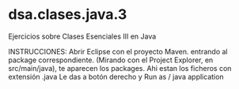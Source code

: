 dsa.clases.java.3
=================

Ejercicios sobre Clases Esenciales III en Java

INSTRUCCIONES:
    Abrir Eclipse con el proyecto Maven.
    entrando al package correspondiente.
    (Mirando con el Project Explorer, en src/main/java), te aparecen los packages.
    Ahi estan los ficheros con extensión .java
    Le das a botón derecho y Run as / java application
